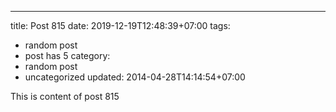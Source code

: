 ---
title: Post 815
date: 2019-12-19T12:48:39+07:00
tags:
  - random post
  - post has 5
category:
  - random post
  - uncategorized
updated: 2014-04-28T14:14:54+07:00

This is content of post 815